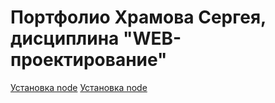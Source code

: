 # Портфолио Храмова Сергея, дисциплина "WEB-проектирование"
<a href="https://github.com/Serega89Kh/Serega89Kh.github.io/blob/master/image.png">Установка node</a>
<a href="https://github.com/Serega89Kh/Serega89Kh.github.io/blob/master/image.png">Установка node</a>
